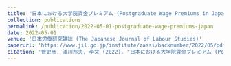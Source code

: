 ```yaml
---
title: "日本における大学院賃金プレミアム (Postgraduate Wage Premiums in Japan)"
collection: publications
permalink: /publication/2022-05-01-postgraduate-wage-premiums-japan
date: 2022-05-01
venue: '日本労働研究雑誌 (The Japanese Journal of Labour Studies)'
paperurl: 'https://www.jil.go.jp/institute/zassi/backnumber/2022/05/pdf/064-080.pdf'
citation: '菅史彦, 浦川邦夫, 李文 (2022). "日本における大学院賃金プレミアム (Postgraduate Wage Premiums in Japan)." <i>日本労働研究雑誌 (The Japanese Journal of Labour Studies)</i>, 64(5), 64-80.'
---
```

<!-- In Japan, government policies have significantly expanded graduate school enrollment, quadrupling the number of graduate students over the past 40 years. This study estimates the wage premium of graduate education using data from four surveys, considering factors such as undergraduate major, type and rank of university, cognitive abilities, and parental education. Results show that even after accounting for these factors, the graduate wage premium is positive and significant, ranging from 14.7% to 23.7% for men and from 13.5% to 26.4% for women.  -->

